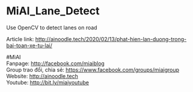 # MiAI_Lane_Detect
Use OpenCV to detect lanes on road

Article link: http://ainoodle.tech/2020/02/13/phat-hien-lan-duong-trong-bai-toan-xe-tu-lai/

#MìAI <br>
Fanpage: http://facebook.com/miaiblog<br>
Group trao đổi, chia sẻ: https://www.facebook.com/groups/miaigroup<br>
Website: http://ainoodle.tech<br>
Youtube: http://bit.ly/miaiyoutube<br>
